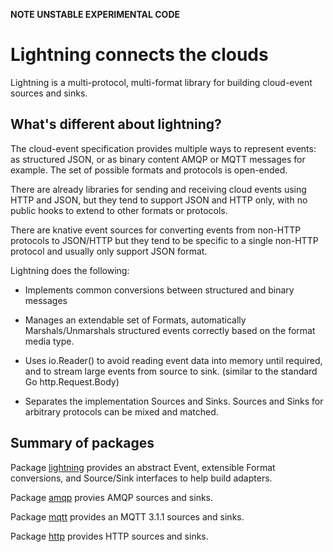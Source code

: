 **NOTE UNSTABLE EXPERIMENTAL CODE**

# Lightning connects the clouds

Lightning is a multi-protocol, multi-format library for building
cloud-event sources and sinks.

## What's different about lightning?

The cloud-event specification provides multiple ways to represent
events: as structured JSON, or as binary content AMQP or MQTT messages
for example. The set of possible formats and protocols is open-ended.

There are already libraries for sending and receiving cloud events
using HTTP and JSON, but they tend to support JSON and HTTP only, with
no public hooks to extend to other formats or protocols.

There are knative event sources for converting events from non-HTTP
protocols to JSON/HTTP but they tend to be specific to a single
non-HTTP protocol and usually only support JSON format.

Lightning does the following:

* Implements common conversions between structured and binary messages

* Manages an extendable set of Formats, automatically Marshals/Unmarshals
  structured events correctly based on the format media type.

* Uses io.Reader() to avoid reading event data into memory until required,
  and to stream large events from source to sink.
  (similar to the standard Go http.Request.Body)

* Separates the implementation Sources and Sinks.  Sources and Sinks
  for arbitrary protocols can be mixed and matched.


## Summary of packages

Package [lightning](https://godoc.org/github.com/alanconway/lightning/pkg/lightning) provides an abstract Event, extensible Format conversions, and Source/Sink interfaces to help build adapters.

Package [amqp](https://godoc.org/github.com/alanconway/lightning/pkg/amqp) provies AMQP sources and sinks.

Package [mqtt](https://godoc.org/github.com/alanconway/lightning/pkg/amqp) provides an MQTT 3.1.1 sources and sinks.

Package [http](https://godoc.org/github.com/alanconway/lightning/pkg/http) provides HTTP sources and sinks.




